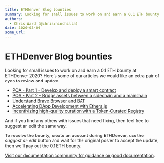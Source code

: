 ```yaml
---
title: ETHDenver Blog bounties
summary: Looking for small issues to work on and earn a 0.1 ETH bounty at ETHDenver 2020? Heres some of our articles we would like an extra pair of eyes to review and up
authors:
  - Chris Ward (@chrischinchilla)
date: 2020-02-04
some_url: 
---
```


# ETHDenver Blog bounties

Looking for small issues to work on and earn a 0.1 ETH bounty at ETHDenver 2020? Here's some of our articles we would like an extra pair of eyes to review and update.


- [POA - Part 1 - Develop and deploy a smart contract](https://kauri.io/poa-part-1-develop-and-deploy-a-smart-contract/549b50d2318741dbba209110bb9e350e/a)
- [POA - Part 2 - Bridge assets between a sidechain and a mainchain](https://kauri.io/poa-part-2-bridge-assets-between-a-sidechain-and-a-mainchain/19072f7340184628b47c0d86e7feac6d/a)
- [Understand Brave Browser and BAT](https://kauri.io/understand-brave-browser-and-bat/855e778477644972b3023383c9925d74/a)
- [Accelerating DApp Development with Ethers.js](https://kauri.io/accelerating-dapp-development-with-ethers.js/805715d4e66440d996fee0930a6d0fbc/a)
- [Incentivizing high-quality curation with a Token-Curated Registry](https://kauri.io/incentivizing-high-quality-curation-with-a-token-curated-registry/5d256b3a16c3430080718f29d6758366/a)

And if you find any others with issues that need fixing, then feel free to suggest an edit the same way.

To receive the bounty, create an account during ETHDenver, use the _suggest an edit_ button and wait for the original poster to accept the update, then we'll pay out the 0.1 ETH bounty.

[Visit our documentation community for guidance on good documentation](https://kauri.io/documentation-and-technical-communication/5d5545b7dd87360001f8ac16/cm).